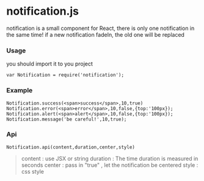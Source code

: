 # notification.js
notification is a small component for React, there is only one notification in the same time! if a new notification fadeIn, the old one will be replaced 

### Usage
you should import it to you project

```
var Notification = require('notification');
```

### Example
```
Notification.success(<span>success</span>,10,true)
Notification.error(<span>error</span>,10,false,{top:'100px});
Notification.alert(<span>alert</span>,10,false,{top:'100px});
Notification.message('be careful!',10,true);
```

### Api
```
Notification.api(content,duration,center,style)
```
>content : use JSX or string
>duration : The time duration is measured in seconds
>center : pass in "true" , let the notification be centered
>style : css style




